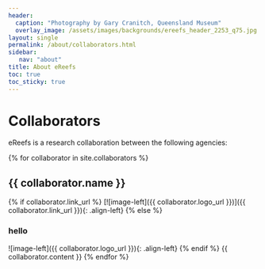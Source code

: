 ```yaml
---
header:
  caption: "Photography by Gary Cranitch, Queensland Museum"
  overlay_image: /assets/images/backgrounds/ereefs_header_2253_q75.jpg
layout: single
permalink: /about/collaborators.html
sidebar:
   nav: "about"
title: About eReefs
toc: true
toc_sticky: true
---
```


# Collaborators

eReefs is a research collaboration between the following agencies:

{% for collaborator in site.collaborators %}
## {{ collaborator.name }}
  {% if collaborator.link_url %}
  [![image-left]({{ collaborator.logo_url }})]({{ collaborator.link_url }}){: .align-left}
  {% else %}
  ### hello
  ![image-left]({{ collaborator.logo_url }}){: .align-left}
  {% endif %}
  {{ collaborator.content }}
{% endfor %}
